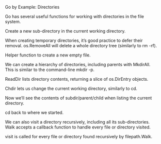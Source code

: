Go by Example: Directories

Go has several useful functions for working with directories in the file system.
	


Create a new sub-directory in the current working directory.
	

When creating temporary directories, it’s good practice to defer their removal. os.RemoveAll will delete a whole directory tree (similarly to rm -rf).
	

Helper function to create a new empty file.
	

We can create a hierarchy of directories, including parents with MkdirAll. This is similar to the command-line mkdir -p.
	



ReadDir lists directory contents, returning a slice of os.DirEntry objects.
	

Chdir lets us change the current working directory, similarly to cd.
	


Now we’ll see the contents of subdir/parent/child when listing the current directory.
	



cd back to where we started.
	

We can also visit a directory recursively, including all its sub-directories. Walk accepts a callback function to handle every file or directory visited.
	


visit is called for every file or directory found recursively by filepath.Walk.
